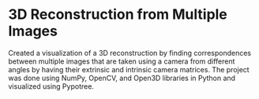 # 3D Reconstruction from Multiple Images

 Created a visualization of a 3D reconstruction by finding correspondences between multiple images that are taken using a camera from
 different angles by having their extrinsic and intrinsic camera matrices. The project was done using NumPy, OpenCV, and Open3D
 libraries in Python and visualized using Pypotree.
